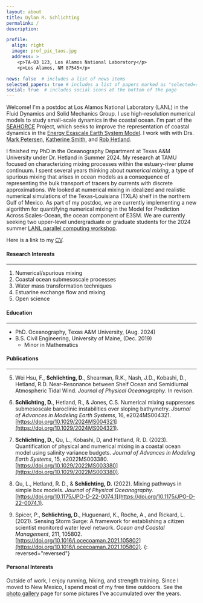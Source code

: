 ```yaml
---
layout: about
title: Dylan R. Schlichting
permalink: /
description:

profile:
  align: right
  image: prof_pic_taos.jpg
  address: >
    <p>TA-03 123, Los Alamos National Laboratory</p>
    <p>Los Alamos, NM 87545</p>

news: false  # includes a list of news items
selected_papers: true # includes a list of papers marked as "selected={true}"
social: true  # includes social icons at the bottom of the page
---
```


Welcome! I'm a postdoc at Los Alamos National Laboratory (LANL) in the Fluid Dynamics and Solid Mechanics Group. I use high-resolution numerical models to study small-scale dynamics in the coastal ocean. I'm part of the [SEAHORÇE](https://seahorce-scidac.github.io/) Project, which seeks to improve the representation of coastal dynamics in the [Energy Exascale Earth System Model](https://e3sm.org/). I work with with Drs. [Mark Petersen](https://mark-petersen.github.io/home/), [Katherine Smith](https://www.linkedin.com/in/katherine-smith-6155bbb6/), and [Rob Hetland](https://hetland.github.io/). 

I finished my PhD in the Oceanography Department at Texas A&M University under Dr. Hetland in Summer 2024. My research at TAMU focused on characterizing mixing processes within the estuary-river plume continuum. I spent several years thinking about *numerical mixing*, a type of spurious mixing that arises in ocean models as a consequence of representing the bulk transport of tracers by currents with discrete approximations. We looked at numerical mixing in idealized and realistic numerical simulations of the Texas-Louisiana (TXLA) shelf in the northern Gulf of Mexico. As part of my postdoc, we are currently implementing a new algorithm for quantifying numerical mixing in the Model for Prediction Across Scales-Ocean, the ocean component of E3SM. We are currently seeking two upper-level undergraduate or graduate students for the 2024 summer [LANL parallel computing workshop](https://www.lanl.gov/engage/organizations/xcp/parallel-computing-summer-research-internship).

Here is a link to my <a href='/_pages/CV_2024_Dec.pdf' class='image fit'> CV</a>.

#### Research Interests
---
1. Numerical/spurious mixing
2. Coastal ocean submesoscale processes
3. Water mass transformation techniques
4. Estuarine exchange flow and mixing
5. Open science

#### Education
---
* PhD. Oceanography, Texas A&M University, (Aug. 2024)
* B.S. Civil Engineering, University of Maine, (Dec. 2019)
  * Minor in Mathematics

#### Publications
---
5. Wei Hsu, F., **Schlichting, D.**, Shearman, R.K., Nash, J.D., Kobashi, D., Hetland, R.D. Near-Resonance between Shelf Ocean and Semidiurnal Atmospheric Tidal Wind. *Journal of Physical Oceanography*. In revison.

4. **Schlichting, D.**, Hetland, R., \& Jones, C.S. Numerical mixing suppresses submesoscale baroclinic instabilities over sloping bathymetry. *Journal of Advances in Modeling Earth Systems*, 16, e2024MS004321. [https://doi.org/10.1029/2024MS004321](https://doi.org/10.1029/2024MS004321).

3. **Schlichting, D.**, Qu, L., Kobashi, D, and Hetland, R. D. (2023). Quantification of physical
and numerical mixing in a coastal ocean model using salinity variance budgets. *Journal
of Advances in Modeling Earth Systems*, 15, e2022MS003380. [https://doi.org/10.1029/2022MS003380](https://doi.org/10.1029/2022MS003380).

2. Qu, L., Hetland, R. D., & **Schlichting, D.** (2022). Mixing pathways in simple box models. *Journal of Physical Oceanography*. [https://doi.org/10.1175/JPO-D-22-0074.1](https://doi.org/10.1175/JPO-D-22-0074.1).

1. Spicer, P., **Schlichting, D.**, Huguenard, K., Roche, A., and Rickard, L. (2021). Sensing Storm Surge: A framework for establishing a citizen scientist monitored water level network. *Ocean and Coastal Management*, 211, 105802. [https://doi.org/10.1016/j.ocecoaman.2021.105802](https://doi.org/10.1016/j.ocecoaman.2021.105802).
{: reversed="reversed"}

#### Personal Interests
Outside of work, I enjoy running, hiking, and strength training. Since I moved to New Mexico, I spend most of my free time outdoors. See the [photo gallery](/gallery/) page for some pictures I've accumulated over the years.
